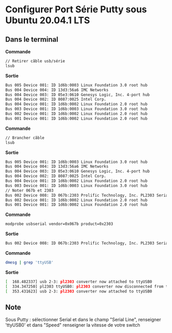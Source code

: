 # Configurer Port Série Putty sous Ubuntu 20.04.1 LTS



## Dans le terminal

**Commande**

```bash
// Retirer câble usb/série
lsub
```

**Sortie**

```bash
Bus 005 Device 001: ID 1d6b:0003 Linux Foundation 3.0 root hub
Bus 004 Device 004: ID 13d3:56a6 IMC Networks 
Bus 004 Device 003: ID 05e3:0610 Genesys Logic, Inc. 4-port hub
Bus 004 Device 002: ID 8087:0025 Intel Corp. 
Bus 004 Device 001: ID 1d6b:0002 Linux Foundation 2.0 root hub
Bus 003 Device 001: ID 1d6b:0003 Linux Foundation 3.0 root hub
Bus 002 Device 001: ID 1d6b:0002 Linux Foundation 2.0 root hub
Bus 001 Device 001: ID 1d6b:0002 Linux Foundation 2.0 root hub
```



**Commande**

```bash
// Brancher câble
lsub
```

**Sortie**

```bash
Bus 005 Device 001: ID 1d6b:0003 Linux Foundation 3.0 root hub
Bus 004 Device 004: ID 13d3:56a6 IMC Networks 
Bus 004 Device 003: ID 05e3:0610 Genesys Logic, Inc. 4-port hub
Bus 004 Device 002: ID 8087:0025 Intel Corp. 
Bus 004 Device 001: ID 1d6b:0002 Linux Foundation 2.0 root hub
Bus 003 Device 001: ID 1d6b:0003 Linux Foundation 3.0 root hub
// Noter 067b et 2303
Bus 002 Device 008: ID 067b:2303 Prolific Technology, Inc. PL2303 Serial Port
Bus 002 Device 001: ID 1d6b:0002 Linux Foundation 2.0 root hub
Bus 001 Device 001: ID 1d6b:0002 Linux Foundation 2.0 root hub
```



**Commande**

```bash
modprobe usbserial vendor=0x067b product=0x2303
```

**Sortie**

```bash
Bus 002 Device 008: ID 067b:2303 Prolific Technology, Inc. PL2303 Serial Port
```



**Commande**

```bash
dmesg | grep 'ttyUSB'
```

**Sortie**

```bash
[  168.482337] usb 2-3: pl2303 converter now attached to ttyUSB0
[  334.347250] pl2303 ttyUSB0: pl2303 converter now disconnected from ttyUSB0
[  353.431623] usb 2-3: pl2303 converter now attached to ttyUSB0
```



## Note

Sous Putty : sélectionner Serial et dans le champ "Serial Line", renseigner 'ttyUSB0' et dans "Speed" renseigner la vitesse de votre switch

